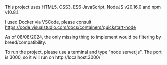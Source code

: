 This project uses HTML5, CSS3, ES6 JavaScript, NodeJS v20.16.0 and npm v10.8.1.

I used Docker via VSCode, please consult https://code.visualstudio.com/docs/containers/quickstart-node

As of 08/08/2024, the only missing thing to implement would be filtering by breed/compatibility.

To run the project, please use a terminal and type "node server.js". The port is 3000, so it will run on http://localhost:3000/
